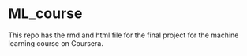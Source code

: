 # ML_course
This repo has the rmd and html file for the final project for the machine learning course on Coursera.
